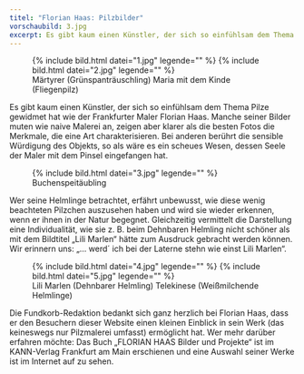 ```yaml
---
titel: "Florian Haas: Pilzbilder"
vorschaubild: 3.jpg
excerpt: Es gibt kaum einen Künstler, der sich so einfühlsam dem Thema Pilze gewidmet hat wie der Frankfurter Maler Florian Haas. Manche seiner Bilder muten wie naive Malerei an, zeigen aber klarer als die besten Fotos die Merkmale, die eine Art charakterisieren. Bei anderen berührt die sensible Würdigung des Objekts, so als wäre es ein scheues Wesen, dessen Seele der Maler mit dem Pinsel eingefangen hat.
---
```


<figure>
  {% include bild.html datei="1.jpg" legende="" %}
  {% include bild.html datei="2.jpg" legende="" %}
  <figcaption>Märtyrer (Grünspanträuschling) Maria mit dem Kinde (Fliegenpilz)</figcaption>
</figure>

Es gibt kaum einen Künstler, der sich so einfühlsam dem Thema Pilze gewidmet hat wie der Frankfurter Maler Florian Haas. Manche seiner Bilder muten wie naive Malerei an, zeigen aber klarer als die besten Fotos die Merkmale, die eine Art charakterisieren. Bei anderen berührt die sensible Würdigung des Objekts, so als wäre es ein scheues Wesen, dessen Seele der Maler mit dem Pinsel eingefangen hat.



<figure>
  {% include bild.html datei="3.jpg" legende="" %}
  <figcaption>Buchenspeitäubling</figcaption>
</figure>


Wer seine Helmlinge betrachtet, erfährt unbewusst, wie diese wenig beachteten Pilzchen auszusehen haben und wird sie wieder erkennen, wenn er ihnen in der Natur begegnet. Gleichzeitig vermittelt die Darstellung eine Individualität, wie sie z. B. beim Dehnbaren Helmling nicht schöner als mit dem Bildtitel „Lili Marlen“ hätte zum Ausdruck gebracht werden können. Wir erinnern uns: „… werd´ ich bei der Laterne stehn wie einst Lili Marlen“.

<figure>
  {% include bild.html datei="4.jpg" legende="" %}
  {% include bild.html datei="5.jpg" legende="" %}
  <figcaption>Lili Marlen (Dehnbarer Helmling) Telekinese (Weißmilchende Helmlinge)</figcaption>
</figure>


Die Fundkorb-Redaktion bedankt sich ganz herzlich bei Florian Haas, dass er den Besuchern dieser Website einen kleinen Einblick in sein Werk (das keineswegs nur Pilzmalerei umfasst) ermöglicht hat. Wer mehr darüber erfahren möchte: Das Buch „FLORIAN HAAS Bilder und Projekte“ ist im KANN-Verlag Frankfurt am Main erschienen und eine Auswahl seiner Werke ist im Internet auf [](www.bilderhaas.de) zu sehen.
